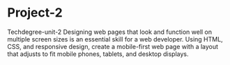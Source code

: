 # Project-2
 Techdegree-unit-2 
Designing web pages that look and function well on multiple screen sizes is an essential skill for a web developer. Using HTML, CSS, and responsive design, create a mobile-first web page with a layout that adjusts to fit mobile phones, tablets, and desktop displays.
